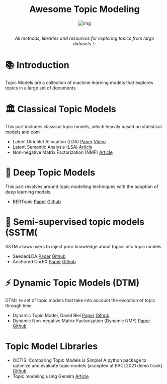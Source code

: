 <div align="center">

# Awesome Topic Modeling
![img](https://user-images.githubusercontent.com/45748186/168281978-755d8647-db3e-4235-a6fd-25dd63faa271.png)

<br>*All methods, libraries and resources for exploring topics from large datasets* ✨

</div>

# 📚 Introduction
Topic Models are a collection of machine learning models that explores topics in a large set of documents 

# 🏛️ Classical Topic Models 
This part includes classical topic models, which heavily based on statistical models and com

- Latent Dirichlet Allocation (LDA) [Paper](https://www.jmlr.org/papers/volume3/blei03a/blei03a.pdf) [Video](http://videolectures.net/mlss09uk_blei_tm/)
- Latent Semantic Analysis (LSA) [Article](http://lsa.colorado.edu/papers/dp1.LSAintro.pdf)
- Non-negative Matrix Factorization (NMF) [Article](https://methods.sagepub.com/base/download/DatasetStudentGuide/non-negative-matrix-factorization-in-news-201://methods.sagepub.com/base/download/DatasetStudentGuide/non-negative-matrix-factorization-in-news-2016)

# 🤖 Deep Topic Models
This part revolves around topic modelling techniques with the adoption of deep learning models.
- BERTopic [Paper](https://arxiv.org/abs/2203.05794) [Github](https://github.com/MaartenGr/BERTopic)

# 🌱 Semi-supervised topic models (SSTM(
SSTM allows users to inject prior knowledge about topics into topic models
- SeededLDA [Paper](https://www.aclweb.org/anthology/E12-1021.pdf
) [Github](https://github.com/koheiw/seededlda)
- Anchored CorEX [Paper](https://arxiv.org/pdf/1611.10277.pdf) [Github](https://github.com/gregversteeg/corex_topic)

# ⚡ Dynamic Topic Models (DTM)
DTMs re set of topic models that take into account the evolution of topic through time
- Dynamic Topic Model, David Blei [Paper](https://dl.acm.org/doi/abs/10.1145/1143844.1143859) [Github](https://github.com/blei-lab/dtm)
- Dynamic Non-negative Matrix Factorization (Dynamic NMF) [Paper](https://www.cambridge.org/core/journals/political-analysis/article/abs/exploring-the-political-agenda-of-the-european-parliament-using-a-dynamic-topic-modeling-approach/BBC7751778E4542C7C6C69E6BF954E4B) [Github](https://github.com/derekgreene/dynamic-nmf)


# Topic Model Libraries
- OCTIS: Comparing Topic Models is Simple! A python package to optimize and evaluate topic models (accepted at EACL2021 demo track) [Github](https://github.com/MIND-Lab/OCTIS)
- Topic modeling using Gensim [Article](https://www.machinelearningplus.com/nlp/topic-modeling-gensim-python/)
